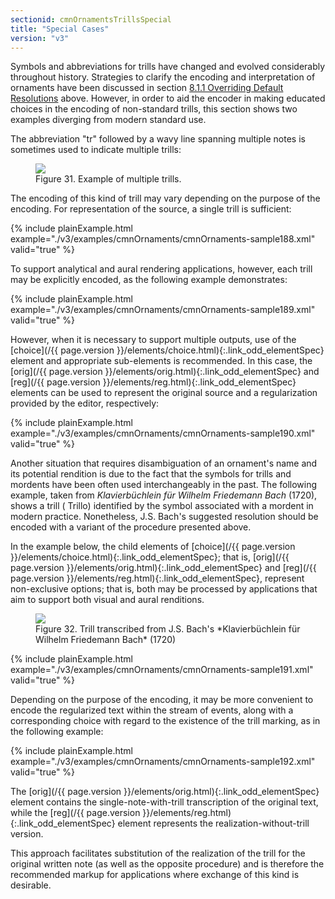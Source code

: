 ```yaml
---
sectionid: cmnOrnamentsTrillsSpecial
title: "Special Cases"
version: "v3"
---
```





Symbols and abbreviations for trills have changed and evolved considerably throughout
history. Strategies to clarify the encoding and interpretation of ornaments have been
discussed in section <a class="link_ptr" title="Overriding Default Resolutions" href="/{{ page.version }}/guidelines/cmnOrnaments.html#cmnOrnamentsOverride">8.1.1 Overriding Default Resolutions</a> above. However, in order to aid
the encoder in making educated choices in the encoding of non-standard trills, this
section
shows two examples diverging from modern standard use.


The abbreviation "tr" followed by a wavy line spanning multiple notes is sometimes
used to
indicate multiple trills:


<figure class="figure">
   <img src="../../../../guidelines/v3/Images/modules/cmnOrnaments/ex_tr_multi.png" class="img-responsive"></img>
   <figcaption class="figure-caption">Figure 31. Example of multiple trills.</figcaption>
</figure>
The encoding of this kind of trill may vary depending on the purpose of the encoding.
For
representation of the source, a single trill is sufficient:

{% include plainExample.html example="./v3/examples/cmnOrnaments/cmnOrnaments-sample188.xml" valid="true" %}


To support analytical and aural rendering applications, however, each trill may be
explicitly encoded, as the following example demonstrates:

{% include plainExample.html example="./v3/examples/cmnOrnaments/cmnOrnaments-sample189.xml" valid="true" %}


However, when it is necessary to support multiple outputs, use of the [choice](/{{ page.version }}/elements/choice.html){:.link_odd_elementSpec} element and appropriate sub-elements is recommended. In this case, the [orig](/{{ page.version }}/elements/orig.html){:.link_odd_elementSpec} and [reg](/{{ page.version }}/elements/reg.html){:.link_odd_elementSpec} elements can be used to represent the
original source and a regularization provided by the editor, respectively:

{% include plainExample.html example="./v3/examples/cmnOrnaments/cmnOrnaments-sample190.xml" valid="true" %}


Another situation that requires disambiguation of an ornament's name and its potential
rendition is due to the fact that the symbols for trills and mordents have been often
used
interchangeably in the past. The following example, taken from *Klavierbüchlein für
Wilhelm Friedemann Bach* (1720), shows a trill (
<span class="q">Trillo</span>) identified by the
symbol associated with a mordent in modern practice. Nonetheless, J.S. Bach's suggested
resolution should be encoded with a variant of the procedure presented above.

In the example below, the child elements of [choice](/{{ page.version }}/elements/choice.html){:.link_odd_elementSpec}; that is, [orig](/{{ page.version }}/elements/orig.html){:.link_odd_elementSpec} and [reg](/{{ page.version }}/elements/reg.html){:.link_odd_elementSpec}, represent non-exclusive options;
that is, both may be processed by applications that aim to support both visual and
aural
renditions.


<figure class="figure">
   <img src="../../../../guidelines/v3/Images/modules/cmnOrnaments/ex_tr_B.png" class="img-responsive"></img>
   <figcaption class="figure-caption">Figure 32. Trill transcribed from J.S. Bach's *Klavierbüchlein für Wilhelm Friedemann
      Bach* (1720)
   </figcaption>
</figure>
{% include plainExample.html example="./v3/examples/cmnOrnaments/cmnOrnaments-sample191.xml" valid="true" %}


Depending on the purpose of the encoding, it may be more convenient to encode the
regularized text within the stream of events, along with a corresponding choice with
regard
to the existence of the trill marking, as in the following example:

{% include plainExample.html example="./v3/examples/cmnOrnaments/cmnOrnaments-sample192.xml" valid="true" %}

The [orig](/{{ page.version }}/elements/orig.html){:.link_odd_elementSpec} element contains the single-note-with-trill transcription of
the original text, while the [reg](/{{ page.version }}/elements/reg.html){:.link_odd_elementSpec} element represents the
realization-without-trill version.

This approach facilitates substitution of the realization of the trill for the original
written note (as well as the opposite procedure) and is therefore the recommended
markup for
applications where exchange of this kind is desirable.


